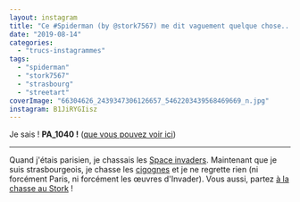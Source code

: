 ```yaml
---
layout: instagram
title: "Ce #Spiderman (by @stork7567) me dit vaguement quelque chose... #streetart #strasbourg"
date: "2019-08-14"
categories: 
  - "trucs-instagrammes"
tags: 
  - "spiderman"
  - "stork7567"
  - "strasbourg"
  - "streetart"
coverImage: "66304626_2439347306126657_5462203439568469669_n.jpg"
instagram: B1JiRYGIisz
---
```


Je sais ! **PA\_1040 !** ([que vous pouvez voir ici](https://www.6x8.org/2016/11/pa_1040-spaceinvader-invader-streetart-paris-spiderman/))

* * *

Quand j'étais parisien, je chassais les [Space invaders](http://sitofotos.6x8.org/index.php?/category/2). Maintenant que je suis strasbourgeois, je chasse les [cigognes](https://www.6x8.org/tag/stork7567/) et je ne regrette rien (ni forcément Paris, ni forcément les œuvres d'Invader). Vous aussi, partez [à la chasse au Stork](https://www.6x8.org/2019/11/a-la-chasse-au-stork/) !
